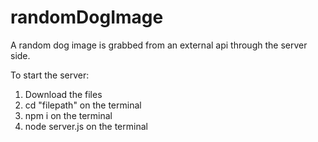 # randomDogImage
A random dog image is grabbed from an external api through the server side.

To start the server:
1. Download the files
2. cd "filepath" on the terminal
3. npm i on the terminal
4. node server.js on the terminal
